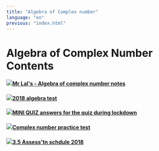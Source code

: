 ```yaml
---
title: "Algebra of Complex number"
language: "en"
previous: "index.html"
---
```


# Algebra of Complex Number Contents

#### <a href="../assets/math/algebra/files/Algebra of Complex number.docx" download><img id="downloadImg" src="../assets/img/download.png" class="icon">Mr Lal's - Algebra of complex number notes</a>
#### <a href="../assets/math/algebra/files/algebra test 2018.docx" download><img id="downloadImg" src="../assets/img/download.png" class="icon">2018 algebra test</a>
#### <a href="../assets/math/algebra/files/answers.docx" download><img id="downloadImg" src="../assets/img/download.png" class="icon">MINI QUIZ answers for the quiz during lockdown</a>
#### <a href="../assets/math/algebra/files/Complex LA.docx" download><img id="downloadImg" src="../assets/img/download.png" class="icon">Complex number practice test</a>
#### <a href="../assets/math/algebra/files/3.5 Assess'tn schdule 2018.docx" download><img id="downloadImg" src="../assets/img/download.png" class="icon">3.5 Assess'tn schdule 2018</a>




